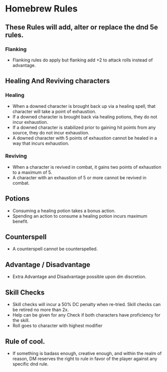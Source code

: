 # Homebrew Rules

## These Rules will add, alter or replace the dnd 5e rules.

### Flanking
- Flanking rules do apply but flanking add +2 to attack rolls instead of advantage.

## Healing And Reviving characters
### Healing
- When a downed character is brought back up via a healing spell, that character will take a point of exhaustion.
- If a downed character is brought back via healing potions, they do not incur exhaustion.
- If a downed character is stabilized prior to gaining hit points from any source, they do not incur exhaustion.
- A downed character with 5 points of exhaustion cannot be healed in a way that incurs exhaustion.
### Reviving
- When a character is revived in combat, it gains two points of exhaustion to a maximum of 5.
- A character with an exhaustion of 5 or more cannot be revived in combat.

## Potions
- Consuming a healing potion takes a bonus action.
- Spending an action to consume a healing potion incurs maximum benefit.

## Counterspell
- A counterspell cannot be counterspelled.

## Advantage / Disadvantage
- Extra Advantage and Disadvantage possible upon dm discretion.

## Skill Checks
- Skill checks will incur a 50% DC penalty when re-tried. Skill checks can be retired no more than 2x. 
- Help can be given for any Check if both characters have proficiency for the skill. 
- Roll goes to character with highest modifier

## Rule of cool. 
- If something is badass enough, creative enough, and within the realm of reason, DM reserves the right to rule in favor of the player against any specific dnd rule.
